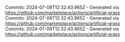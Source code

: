 Commits: 2024-07-08T12:32:43.965Z - Generated via https://github.com/marketplace/actions/artificial-grass
<br>
Commits: 2024-07-08T12:32:43.965Z - Generated via https://github.com/marketplace/actions/artificial-grass
<br>
Commits: 2024-07-08T12:32:43.965Z - Generated via https://github.com/marketplace/actions/artificial-grass
<br>
